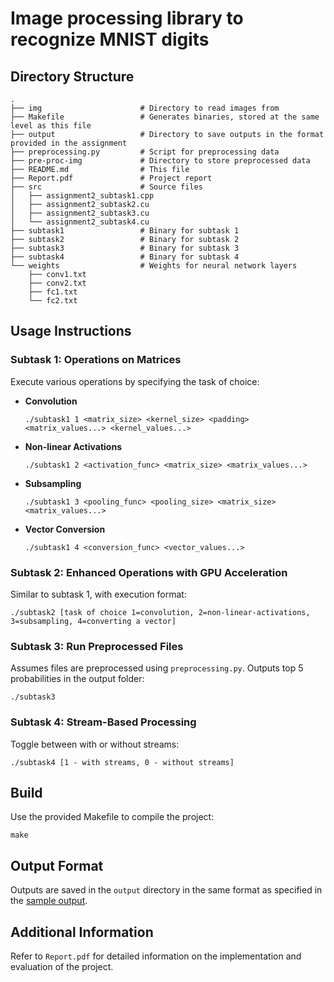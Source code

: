 
# Image processing library to recognize MNIST digits

## Directory Structure

```
.
├── img                      # Directory to read images from
├── Makefile                 # Generates binaries, stored at the same level as this file
├── output                   # Directory to save outputs in the format provided in the assignment
├── preprocessing.py         # Script for preprocessing data
├── pre-proc-img             # Directory to store preprocessed data
├── README.md                # This file
├── Report.pdf               # Project report
├── src                      # Source files
│   ├── assignment2_subtask1.cpp
│   ├── assignment2_subtask2.cu
│   ├── assignment2_subtask3.cu
│   └── assignment2_subtask4.cu
├── subtask1                 # Binary for subtask 1
├── subtask2                 # Binary for subtask 2
├── subtask3                 # Binary for subtask 3
├── subtask4                 # Binary for subtask 4
└── weights                  # Weights for neural network layers
    ├── conv1.txt
    ├── conv2.txt
    ├── fc1.txt
    └── fc2.txt

```

## Usage Instructions

### Subtask 1: Operations on Matrices
Execute various operations by specifying the task of choice:

- **Convolution**
  ```
  ./subtask1 1 <matrix_size> <kernel_size> <padding> <matrix_values...> <kernel_values...>
  ```
- **Non-linear Activations**
  ```
  ./subtask1 2 <activation_func> <matrix_size> <matrix_values...>
  ```
- **Subsampling**
  ```
  ./subtask1 3 <pooling_func> <pooling_size> <matrix_size> <matrix_values...>
  ```
- **Vector Conversion**
  ```
  ./subtask1 4 <conversion_func> <vector_values...>
  ```

### Subtask 2: Enhanced Operations with GPU Acceleration
Similar to subtask 1, with execution format:
```
./subtask2 [task of choice 1=convolution, 2=non-linear-activations, 3=subsampling, 4=converting a vector]
```

### Subtask 3: Run Preprocessed Files
Assumes files are preprocessed using `preprocessing.py`. Outputs top 5 probabilities in the output folder:
```
./subtask3
```

### Subtask 4: Stream-Based Processing
Toggle between with or without streams:
```
./subtask4 [1 - with streams, 0 - without streams]
```

## Build
Use the provided Makefile to compile the project:
```
make
```

## Output Format
Outputs are saved in the `output` directory in the same format as specified in the [sample output](https://www.cse.iitd.ac.in/~rijurekha/col380_2024/2_softmax.txt).

## Additional Information
Refer to `Report.pdf` for detailed information on the implementation and evaluation of the project.


